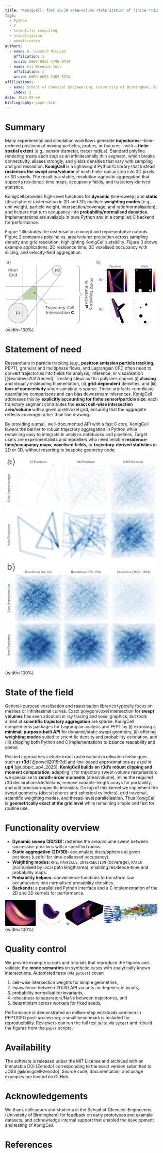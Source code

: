 ```yaml
---
title: "KonigCell: fast 2D/3D area–volume rasterisation of finite-radius trajectories for scientific aggregation and visualisation"
tags:
  - Python
  - C
  - scientific computing
  - visualisation
  - voxelisation
authors:
  - name: A. Leonard Nicuşan
    affiliation: 1
    orcid: 0000-0002-4796-8719
  - name: Kit Windows-Yule
    affiliation: 1
    orcid: 0000-0003-1305-537X
affiliations:
  - name: School of Chemical Engineering, University of Birmingham, Birmingham, UK
    index: 1
date: 2025-09-29
bibliography: paper.bib
---
```


# Summary

Many experimental and simulation workflows generate **trajectories**—time-ordered positions of moving particles, probes, or features—with a **finite spatial extent** (e.g., sensor diameter, tracer radius). Standard polyline rendering treats each step as an infinitesimally thin segment, which breaks connectivity, aliases strongly, and yields densities that vary with sampling and grid resolution. **KonigCell** is a lightweight Python/C library that instead **rasterises the swept area/volume** of each finite-radius step into 2D pixels or 3D voxels. The result is a stable, resolution-agnostic aggregation that supports residence-time maps, occupancy fields, and trajectory-derived statistics.

KonigCell provides high-level functions for **dynamic** (line-sweep) and **static** (disc/sphere) rasterisation in 2D and 3D; multiple **weighting modes** (e.g., unit weight, particle weight, intersection/coverage, and ratio/normalisation); and helpers that turn occupancy into **probability/normalised densities**. Implementations are available in pure Python and in a compiled C backend for performance.

Figure 1 illustrates the rasterisation concept and representative outputs. Figure 2 compares polyline vs. area/volume projection across sampling density and grid resolution, highlighting KonigCell’s stability. Figure 3 shows example applications: 2D residence time, 3D voxelised occupancy with slicing, and velocity-field aggregation.

![Concept and example outputs of KonigCell.](fig1_concept_api.png){width=100%}

# Statement of need

Researchers in particle tracking (e.g., **positron emission particle tracking**, PEPT), granular and multiphase flows, and Lagrangian CFD often need to convert trajectories into fields for analysis, inference, or visualisation [@windows2022recent]. Treating steps as thin polylines causes (i) **aliasing** and visually misleading filamentation, (ii) **grid-dependent** densities, and (iii) **loss of connectivity** when sampling is sparse. These artefacts complicate quantitative comparisons and can bias downstream inferences. KonigCell addresses this by **explicitly accounting for finite sensor/particle size**: each trajectory segment contributes the **exact cell-wise intersection area/volume** with a given pixel/voxel grid, ensuring that the aggregate reflects *coverage* rather than line drawing.

By providing a small, well-documented API with a fast C core, KonigCell lowers the barrier to robust trajectory aggregation in Python while remaining easy to integrate in analysis notebooks and pipelines. Target users are experimentalists and modellers who need reliable **residence-time/occupancy maps**, **voxelised fields**, or **trajectory-derived statistics** in 2D or 3D, without resorting to bespoke geometry code.

![Polyline vs. area/volume projection across sampling density (a) and grid resolution (b).](fig2_comparison.png){width=100%}

# State of the field

General-purpose voxelisation and rasterisation libraries typically focus on meshes or infinitesimal curves. Exact polygon/voxel intersection for **swept volumes** has seen adoption in ray tracing and voxel graphics, but tools aimed at **scientific trajectory aggregation** are sparse. KonigCell complements packages for Lagrangian analysis and PEPT by (i) exposing a **minimal, purpose-built API** for dynamic/static swept geometry, (ii) offering **weighting modes** suited to scientific density and probability estimation, and (iii) shipping both Python and C implementations to balance readability and speed.

Related approaches include exact rasterisation/voxelisation techniques such as **r3d** [@powell2015r3d] and line-based approximations as used in **up4** [@uobpic_up4_2025]. **KonigCell builds on r3d’s robust clipping and moment computation**, adapting it for trajectory swept-volume rasterisation: we specialise to **zeroth-order moments** (area/volume), inline the required r3d declarations/definitions, remove variable-length arrays for portability, and add precision-specific intrinsics. On top of this kernel we implement the swept geometry (discs/spheres and spherical cylinders), grid traversal, scientific weighting modes, and thread-level parallelisation. Thus KonigCell is **geometrically exact at the grid level** while remaining simple and fast for routine use.

# Functionality overview

- **Dynamic sweep (2D/3D):** rasterise the area/volume swept between successive positions with a specified radius.
- **Static aggregation (2D/3D):** accumulate discs/spheres at given positions (useful for time-collapsed occupancy).
- **Weighting modes:** `ONE`, `PARTICLE`, `INTERSECTION` (coverage), `RATIO` (normalised by local path length/area), enabling residence-time and probability maps.
- **Probability helpers:** convenience functions to transform raw accumulators into normalised probability densities.
- **Backends:** a parallelised Python interface and a C implementation of the 2D and 3D kernels for performance.

![Applications: residence time, 3D occupancy, slice, and velocity-field aggregation.](fig3_applications.png){width=100%}

# Quality control

We provide example scripts and tutorials that reproduce the figures and validate the **mode semantics** on synthetic cases with analytically known intersections. Automated tests (via `pytest`) cover:
1. cell-wise intersection weights for simple geometries,
2. equivalence between 2D/3D API variants on degenerate inputs,
3. probability normalisation invariants,
4. robustness to separators/NaNs between trajectories, and
5. determinism across workers for fixed seeds.

Performance is demonstrated on million-step workloads common in PEPT/CFD post-processing; a small benchmark is included for reproducibility. Reviewers can run the full test suite via `pytest` and rebuild the figures from the `paper` scripts.

# Availability

The software is released under the MIT License and archived with an immutable DOI (Zenodo) corresponding to the exact version submitted to JOSS [@konigcell-zenodo]. Source code, documentation, and usage examples are hosted on GitHub.

# Acknowledgements

We thank colleagues and students in the School of Chemical Engineering (University of Birmingham) for feedback on early prototypes and example datasets, and acknowledge internal support that enabled the development and testing of KonigCell.

# References
